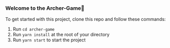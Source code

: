 ### **Welcome to the Archer-Game👋**

To get started with this project, clone this repo and follow these commands:

1. Run `cd archer-game`
2. Run `yarn install` at the root of your directory
3. Run `yarn start` to start the project
